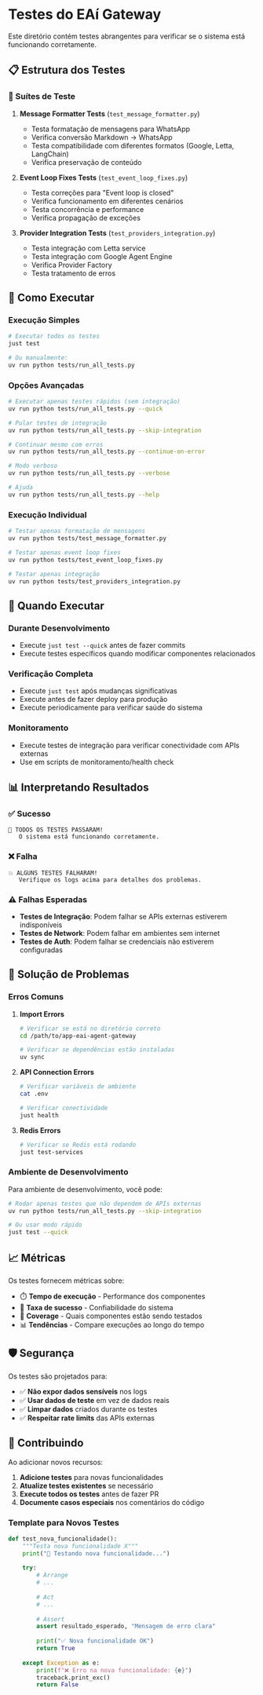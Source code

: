 # Testes do EAí Gateway

Este diretório contém testes abrangentes para verificar se o sistema está funcionando corretamente.

## 📋 Estrutura dos Testes

### 🧪 Suítes de Teste

1. **Message Formatter Tests** (`test_message_formatter.py`)
   - Testa formatação de mensagens para WhatsApp
   - Verifica conversão Markdown → WhatsApp  
   - Testa compatibilidade com diferentes formatos (Google, Letta, LangChain)
   - Verifica preservação de conteúdo

2. **Event Loop Fixes Tests** (`test_event_loop_fixes.py`)
   - Testa correções para "Event loop is closed"
   - Verifica funcionamento em diferentes cenários
   - Testa concorrência e performance
   - Verifica propagação de exceções

3. **Provider Integration Tests** (`test_providers_integration.py`)
   - Testa integração com Letta service
   - Testa integração com Google Agent Engine
   - Verifica Provider Factory
   - Testa tratamento de erros

## 🚀 Como Executar

### Execução Simples

```bash
# Executar todos os testes
just test

# Ou manualmente:
uv run python tests/run_all_tests.py
```

### Opções Avançadas

```bash
# Executar apenas testes rápidos (sem integração)
uv run python tests/run_all_tests.py --quick

# Pular testes de integração
uv run python tests/run_all_tests.py --skip-integration

# Continuar mesmo com erros
uv run python tests/run_all_tests.py --continue-on-error

# Modo verboso
uv run python tests/run_all_tests.py --verbose

# Ajuda
uv run python tests/run_all_tests.py --help
```

### Execução Individual

```bash
# Testar apenas formatação de mensagens
uv run python tests/test_message_formatter.py

# Testar apenas event loop fixes
uv run python tests/test_event_loop_fixes.py

# Testar apenas integração
uv run python tests/test_providers_integration.py
```

## 🎯 Quando Executar

### Durante Desenvolvimento
- Execute `just test --quick` antes de fazer commits
- Execute testes específicos quando modificar componentes relacionados

### Verificação Completa
- Execute `just test` após mudanças significativas
- Execute antes de fazer deploy para produção
- Execute periodicamente para verificar saúde do sistema

### Monitoramento
- Execute testes de integração para verificar conectividade com APIs externas
- Use em scripts de monitoramento/health check

## 📊 Interpretando Resultados

### ✅ Sucesso
```
🎉 TODOS OS TESTES PASSARAM!
   O sistema está funcionando corretamente.
```

### ❌ Falha
```
💥 ALGUNS TESTES FALHARAM!
   Verifique os logs acima para detalhes dos problemas.
```

### ⚠️ Falhas Esperadas
- **Testes de Integração**: Podem falhar se APIs externas estiverem indisponíveis
- **Testes de Network**: Podem falhar em ambientes sem internet
- **Testes de Auth**: Podem falhar se credenciais não estiverem configuradas

## 🔧 Solução de Problemas

### Erros Comuns

1. **Import Errors**
   ```bash
   # Verificar se está no diretório correto
   cd /path/to/app-eai-agent-gateway
   
   # Verificar se dependências estão instaladas
   uv sync
   ```

2. **API Connection Errors**
   ```bash
   # Verificar variáveis de ambiente
   cat .env
   
   # Verificar conectividade
   just health
   ```

3. **Redis Errors**
   ```bash
   # Verificar se Redis está rodando
   just test-services
   ```

### Ambiente de Desenvolvimento

Para ambiente de desenvolvimento, você pode:

```bash
# Rodar apenas testes que não dependem de APIs externas
uv run python tests/run_all_tests.py --skip-integration

# Ou usar modo rápido
just test --quick
```

## 📈 Métricas

Os testes fornecem métricas sobre:
- ⏱️ **Tempo de execução** - Performance dos componentes
- 🎯 **Taxa de sucesso** - Confiabilidade do sistema  
- 🔧 **Coverage** - Quais componentes estão sendo testados
- 📊 **Tendências** - Compare execuções ao longo do tempo

## 🛡️ Segurança

Os testes são projetados para:
- ✅ **Não expor dados sensíveis** nos logs
- ✅ **Usar dados de teste** em vez de dados reais
- ✅ **Limpar dados** criados durante os testes
- ✅ **Respeitar rate limits** das APIs externas

## 🤝 Contribuindo

Ao adicionar novos recursos:

1. **Adicione testes** para novas funcionalidades
2. **Atualize testes existentes** se necessário
3. **Execute todos os testes** antes de fazer PR
4. **Documente casos especiais** nos comentários do código

### Template para Novos Testes

```python
def test_nova_funcionalidade():
    """Testa nova funcionalidade X"""
    print("🧪 Testando nova funcionalidade...")
    
    try:
        # Arrange
        # ...
        
        # Act
        # ...
        
        # Assert
        assert resultado_esperado, "Mensagem de erro clara"
        
        print("✅ Nova funcionalidade OK")
        return True
        
    except Exception as e:
        print(f"❌ Erro na nova funcionalidade: {e}")
        traceback.print_exc()
        return False
```
